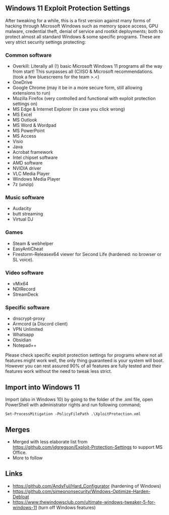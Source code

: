 ## Windows 11 Exploit Protection Settings

After tweaking for a while, this is a first version against many forms of hacking through Microsoft Windows such as memory space access, GPU malware, credential theft, denial of service and rootkit deployments; both to protect almost all standard Windows & some specific programs. These are very strict security settings protecting:

### Common software

- Overkill: Literally all (!) basic Microsoft Windows 11 programs all the way from start! This surpasses all (C)ISO & Microsoft recommendations.
(took a few bluescreens for the team >.<)
- OneDrive
- Google Chrome (may it be in a more secure form, still allowing extensions to run)
- Mozilla Firefox (very controlled and functional with exploit protection settings on)
- MS Edge & Internet Explorer (in case you click wrong)
- MS Excel
- MS Outlook
- MS Word & Wordpad
- MS PowerPoint
- MS Access
- Visio
- Java
- Acrobat framework
- Intel chipset software
- AMD software
- NVIDIA driver
- VLC Media Player
- Windows Media Player
- 7z (unzip)

### Music software

- Audacity
- butt streaming
- Virtual DJ

### Games

- Steam & webhelper
- EasyAntiCheat
- Firestorm-Releasex64 viewer for Second Life (hardened: no browser or SL voice).

### Video software

- vMix64
- NDIRecord
- StreamDeck

### Specific software

- dnscrypt-proxy
- Armcord (a Discord client)
- VPN Unlimited
- Whatsapp
- Obsidian
- Notepad++

Please check specific exploit protection settings for programs where not all features might work well, the only thing guaranteed is your system will boot. 
However you can rest assured 90% of all features are fully tested and their features work without the need to tweak less strict.



## Import into Windows 11
Import (also in Windows 10) by going to the folder of the .xml file, open PowerShell with administrator rights and run following command;

`Set-ProcessMitigation -PolicyFilePath .\XploitProtection.xml`



## Merges

- Merged with less elaborate list from https://github.com/jdgregson/Exploit-Protection-Settings to support MS Office.
- More to follow

## Links

  - https://github.com/AndyFul/Hard_Configurator (hardening of Windows)
  - https://github.com/simeononsecurity/Windows-Optimize-Harden-Debloat
  - https://www.thewindowsclub.com/ultimate-windows-tweaker-5-for-windows-11 (turn off Windows features)
